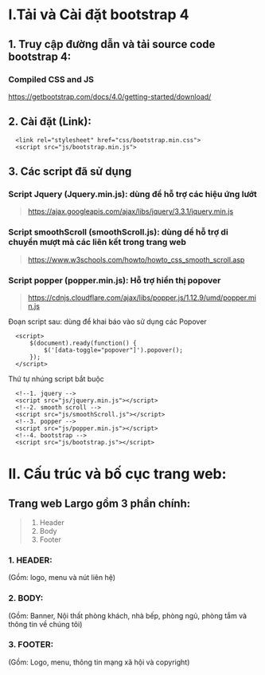 # I.Tải và Cài đặt bootstrap 4
## 1. Truy cập đường dẫn và tải source code bootstrap 4:

  ### Compiled CSS and JS
  https://getbootstrap.com/docs/4.0/getting-started/download/

## 2. Cài đặt (Link):
```
  <link rel="stylesheet" href="css/bootstrap.min.css">
  <script src="js/bootstrap.min.js">
```
## 3. Các script đã sử dụng
  ### Script Jquery (Jquery.min.js): dùng để hỗ trợ các hiệu ứng lướt
  >https://ajax.googleapis.com/ajax/libs/jquery/3.3.1/jquery.min.js
  ### Script smoothScroll (smoothScroll.js): dùng dể hỗ trợ di chuyển mượt mà các liên kết trong trang web
  >https://www.w3schools.com/howto/howto_css_smooth_scroll.asp
  ### Script popper (popper.min.js): Hỗ trợ hiển thị popover 
  >https://cdnjs.cloudflare.com/ajax/libs/popper.js/1.12.9/umd/popper.min.js
  >
  Đoạn script sau: dùng để khai báo vào sử dụng các Popover
  ```
    <script>
        $(document).ready(function() {
            $('[data-toggle="popover"]').popover();
        });
    </script>
  ```
  Thứ tự nhúng script bắt buộc
  ```
    <!--1. jquery -->
    <script src="js/jquery.min.js"></script>
    <!--2. smooth scroll -->
    <script src="js/smoothScroll.js"></script>
    <!--3. popper -->
    <script src="js/popper.min.js"></script>
    <!--4. bootstrap -->
    <script src="js/bootstrap.js"></script>
  ```
  # II. Cấu trúc và bố cục trang web:
  ## Trang web Largo gồm 3 phần chính:
  > 1. Header
  > 2. Body
  > 3. Footer
  ### 1. HEADER: 
  (Gồm: logo, menu và nút liên hệ)

  ### 2. BODY:
  (Gồm: Banner, Nội thất phòng khách, nhà bếp, phòng ngủ, phòng tắm và thông tin về chúng tôi)

  ### 3. FOOTER:
  (Gồm: Logo, menu, thông tin mạng xã hội và copyright)